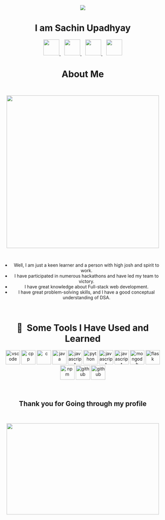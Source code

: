 <p align="center">
  <img src="https://capsule-render.vercel.app/api?text=Hey%20Everyone!🕹️&animation=fadeIn&type=waving&color=gradient&height=100"/>
</p>

<h1 align="center">I am Sachin Upadhyay</h1>
<p align="center">
  <a href="https://www.linkedin.com/in/thepiyushmalhotra/">
    <img height="50" src="https://cdn0.iconfinder.com/data/icons/social-flat-rounded-rects/512/linkedin-512.png"/>
  </a>&nbsp;&nbsp;
  <a href="https://www.instagram.com/thepiyushmalhotra/">
    <img height="50" src="https://cdn1.iconfinder.com/data/icons/social-rounded-2/32/instagram-512.png"/>
  </a>&nbsp;&nbsp;
  <a href="https://www.youtube.com/c/thepiyushmalhotra">
    <img height="50" src="https://cdn4.iconfinder.com/data/icons/logos-and-brands/512/395_Youtube_logo-512.png"/>
  </a>&nbsp;&nbsp;
  <a href="https://thepiyushmalhotra.github.io/">
    <img height="50" src="https://cdn3.iconfinder.com/data/icons/files-documents-actions/252/file-document-action-paper_76-512.png"/>
  </a>
</p>

<h1 align="center">About Me</h1>
<br/>
<p align="center">
  <img src="https://media.giphy.com/media/bGgsc5mWoryfgKBx1u/giphy.gif" width="480" height="480">
</p>
<br/>

<ul align="center">
  <li>Well, I am just a keen learner and a person with high josh and spirit to work.</li>
  <li>I have participated in numerous hackathons and have led my team to victory.</li>
  <li>I have great knowledge about Full-stack web development.</li>
  <li>I have great problem-solving skills, and I have a good conceptual understanding of DSA.</li>
</ul>

<br/>

<h1 align="center"> 🚀 &nbsp;Some Tools I Have Used and Learned</h1>
<p align="center">
  <img src="https://cdn.jsdelivr.net/gh/devicons/devicon/icons/vscode/vscode-original.svg" alt="vscode" width="45" height="45"/>
  <!-- C++ -->
  <img src="https://cdn.jsdelivr.net/gh/devicons/devicon/icons/cplusplus/cplusplus-original.svg" alt="cpp" width="45" height="45"/>
  <!-- C -->
  <img src="https://cdn.jsdelivr.net/gh/devicons/devicon/icons/c/c-original.svg" alt="c" width="45" height="45"/>
  <!-- Java -->
  <img src="https://cdn.jsdelivr.net/gh/devicons/devicon/icons/java/java-original.svg" alt="java" width="45" height="45"/>
  <!-- JavaScript -->
  <img src="https://cdn.jsdelivr.net/gh/devicons/devicon/icons/javascript/javascript-original.svg" alt="javascript" width="45" height="45"/>
  <!-- Python -->
  <img src="https://cdn.jsdelivr.net/gh/devicons/devicon/icons/python/python-original.svg" alt="python" width="45" height="45"/>
  <!--Node Js -->
  <img src="https://w7.pngwing.com/pngs/777/698/png-transparent-node-js-javascript-software-developer-npm-github-angle-text-logo-thumbnail.png" alt="javascript" width="45" height="45"/>
   <!--React -->
  <img src="https://pbs.twimg.com/profile_images/446356636710363136/OYIaJ1KK_400x400.png" alt="javascript" width="45" height="45"/>
  <!-- MongoDB -->
  <img src="https://cdn.jsdelivr.net/gh/devicons/devicon/icons/mongodb/mongodb-original.svg" alt="mongodb" width="45" height="45"/>
  <!-- Flask -->
  <img src="https://cdn.jsdelivr.net/gh/devicons/devicon/icons/flask/flask-original.svg" alt="flask" width="45" height="45"/>
  <!-- npm -->
  <img src="https://cdn.jsdelivr.net/gh/devicons/devicon/icons/npm/npm-original-wordmark.svg" alt="npm" width="45" height="45"/>
  <!-- GitHub -->
  <img src="https://w7.pngwing.com/pngs/914/758/png-transparent-github-social-media-computer-icons-logo-android-github-logo-computer-wallpaper-banner-thumbnail.png" alt="github" width="45" height="45"/>
   <!-- Git-->
  <img src="https://w7.pngwing.com/pngs/182/979/png-transparent-github-repository-commit-version-control-github-angle-rectangle-logo-thumbnail.png" alt="github" width="45" height="45"/>
</p>
<br/>

<h2 align="center">Thank you for Going through my profile</h2>

<br/>

<p align="center">
<img src="https://media.giphy.com/media/JUSwkiO1Eh5K43ruN0/giphy.gif" width="480" height="287">
</p>

